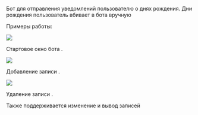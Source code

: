 Бот для отправления уведомлений пользователю о днях рождения. Дни рождения пользователь вбивает в бота вручную

Примеры работы:

![](start.png)

Стартовое окно бота \.

![](add.png)

Добавление записи \.

![](delete.png)

Удаление записи \.

Также поддерживается изменение и вывод записей
